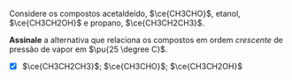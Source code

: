 Considere os compostos acetaldeído, $\ce{CH3CHO}$, etanol, $\ce{CH3CH2OH}$ e propano, $\ce{CH3CH2CH3}$.

**Assinale** a alternativa que relaciona os compostos em ordem *crescente* de pressão de vapor em $\pu{25 \degree C}$.

- [x] $\ce{CH3CH2CH3}$; $\ce{CH3CHO}$; $\ce{CH3CH2OH}$

